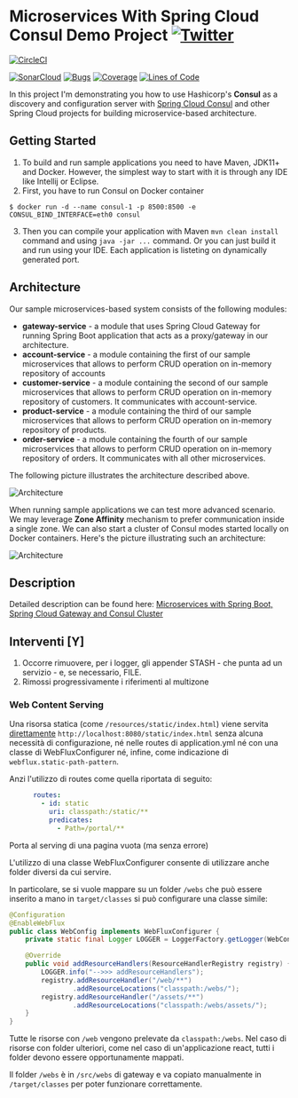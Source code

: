 # Microservices With Spring Cloud Consul Demo Project [![Twitter](https://img.shields.io/twitter/follow/piotr_minkowski.svg?style=social&logo=twitter&label=Follow%20Me)](https://twitter.com/piotr_minkowski)

[![CircleCI](https://circleci.com/gh/piomin/sample-spring-cloud-consul.svg?style=svg)](https://circleci.com/gh/piomin/sample-spring-cloud-consul)

[![SonarCloud](https://sonarcloud.io/images/project_badges/sonarcloud-black.svg)](https://sonarcloud.io/dashboard?id=piomin_sample-spring-cloud-consul)
[![Bugs](https://sonarcloud.io/api/project_badges/measure?project=piomin_sample-spring-cloud-consul&metric=bugs)](https://sonarcloud.io/dashboard?id=piomin_sample-spring-cloud-consul)
[![Coverage](https://sonarcloud.io/api/project_badges/measure?project=piomin_sample-spring-cloud-consul&metric=coverage)](https://sonarcloud.io/dashboard?id=piomin_sample-spring-cloud-consul)
[![Lines of Code](https://sonarcloud.io/api/project_badges/measure?project=piomin_sample-spring-cloud-consul&metric=ncloc)](https://sonarcloud.io/dashboard?id=piomin_sample-spring-cloud-consul)

In this project I'm demonstrating you how to use Hashicorp's **Consul** as a discovery and configuration server with [Spring Cloud Consul](https://spring.io/projects/spring-cloud-consul) and other Spring Cloud projects for building microservice-based architecture.

## Getting Started
1. To build and run sample applications you need to have Maven, JDK11+ and Docker. However, the simplest way to start with it is through any IDE like Intellij or Eclipse.
2. First, you have to run Consul on Docker container
```
$ docker run -d --name consul-1 -p 8500:8500 -e CONSUL_BIND_INTERFACE=eth0 consul
```
3. Then you can compile your application with Maven `mvn clean install` command and using `java -jar ...` command. Or you can just build it and run using your IDE. Each application is listeting on dynamically generated port.

## Architecture
Our sample microservices-based system consists of the following modules:
- **gateway-service** - a module that uses Spring Cloud Gateway for running Spring Boot application that acts as a proxy/gateway in our architecture.
- **account-service** -  a module containing the first of our sample microservices that allows to perform CRUD operation on in-memory repository of accounts
- **customer-service** - a module containing the second of our sample microservices that allows to perform CRUD operation on in-memory repository of customers. It communicates with account-service.
- **product-service** - a module containing the third of our sample microservices that allows to perform CRUD operation on in-memory repository of products.
- **order-service** - a module containing the fourth of our sample microservices that allows to perform CRUD operation on in-memory repository of orders. It communicates with all other microservices.

The following picture illustrates the architecture described above.

<img src="https://piotrminkowski.files.wordpress.com/2019/11/microservices-consul-1-1.png" title="Architecture"><br/>

When running sample applications we can test more advanced scenario. We may leverage **Zone Affinity** mechanism to prefer communication inside a single zone. We can also start a cluster of Consul modes started locally on Docker containers. Here's the picture illustrating such an architecture:

<img src="https://piotrminkowski.files.wordpress.com/2019/11/microservices-consul-2.png" title="Architecture"><br/>

## Description
Detailed description can be found here: [Microservices with Spring Boot, Spring Cloud Gateway and Consul Cluster](https://piotrminkowski.com/2019/11/06/microservices-with-spring-boot-spring-cloud-gateway-and-consul-cluster/)


## Interventi [Y]

1. Occorre rimuovere, per i logger, gli appender STASH - che punta ad un servizio - e, se necessario, FILE.
2. Rimossi progressivamente i riferimenti al multizone

### Web Content Serving

Una risorsa statica (come `/resources/static/index.html`) viene servita [direttamente](https://www.baeldung.com/spring-webflux-static-content) `http://localhost:8080/static/index.html` senza alcuna necessità di configurazione, né nelle routes di application.yml né con una classe di WebFluxConfigurer né, infine, come indicazione di `webflux.static-path-pattern`.

Anzi l'utilizzo di routes come quella riportata di seguito:

```yml
      routes:
        - id: static
          uri: classpath:/static/**
          predicates:
            - Path=/portal/**
```

Porta al serving di una pagina vuota (ma senza errore)



L'utilizzo di una classe WebFluxConfigurer consente di utilizzare anche folder diversi da cui servire. 



In particolare, se si vuole mappare su un folder `/webs` che può essere inserito a mano in `target/classes` si può configurare una classe simile:

```java
@Configuration
@EnableWebFlux
public class WebConfig implements WebFluxConfigurer {
    private static final Logger LOGGER = LoggerFactory.getLogger(WebConfig.class);

    @Override
    public void addResourceHandlers(ResourceHandlerRegistry registry) {
        LOGGER.info("-->>> addResourceHandlers");
        registry.addResourceHandler("/web/**")
                .addResourceLocations("classpath:/webs/"); 
        registry.addResourceHandler("/assets/**")
                .addResourceLocations("classpath:/webs/assets/");
    }
}
```



Tutte le risorse con `/web` vengono prelevate da `classpath:/webs`. Nel caso di risorse con folder ulteriori, come nel caso di un'applicazione react, tutti i folder devono essere opportunamente mappati.

Il folder `/webs` è in `/src/webs` di gateway e va copiato manualmente in `/target/classes` per poter funzionare correttamente.



